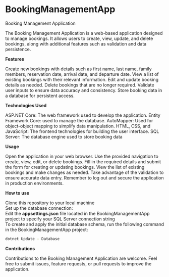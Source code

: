 # BookingManagementApp
Booking Management Application

The Booking Management Application is a web-based application designed to manage bookings. It allows users to create, view, update, and delete bookings, along with additional features such as validation and data persistence.

**Features**

Create new bookings with details such as first name, last name, family members, reservation date, arrival date, and departure date.
View a list of existing bookings with their relevant information.
Edit and update booking details as needed.
Delete bookings that are no longer required.
Validate user inputs to ensure data accuracy and consistency.
Store booking data in a database for persistent access.

**Technologies Used**

ASP.NET Core: The web framework used to develop the application.
Entity Framework Core: used to manage the database.
AutoMapper: Used for object-object mapping to simplify data manipulation.
HTML, CSS, and JavaScript: The frontend technologies for building the user interface.
SQL Server: The database engine used to store booking data

**Usage**

Open the application in your web browser.
Use the provided navigation to create, view, edit, or delete bookings.
Fill in the required details and submit the form for creating or updating bookings.
View the list of existing bookings and make changes as needed.
Take advantage of the validation to ensure accurate data entry.
Remember to log out and secure the application in production environments.

**How to use**  

Clone this repository to your local machine  
Set up the database connection:  
Edit the **appsettings.json** file located in the BookingManagementApp project to specify your SQL Server connection string  
To create and apply the initial database schema, run the following command in the BookingManagementApp project:  
 ```bash
 dotnet Update - Database
```

**Contributions**

Contributions to the Booking Management Application are welcome. Feel free to submit issues, feature requests, or pull requests to improve the application.
